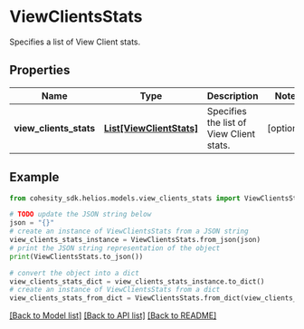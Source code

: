 # ViewClientsStats

Specifies a list of View Client stats.

## Properties

Name | Type | Description | Notes
------------ | ------------- | ------------- | -------------
**view_clients_stats** | [**List[ViewClientStats]**](ViewClientStats.md) | Specifies the list of View Client stats. | [optional] 

## Example

```python
from cohesity_sdk.helios.models.view_clients_stats import ViewClientsStats

# TODO update the JSON string below
json = "{}"
# create an instance of ViewClientsStats from a JSON string
view_clients_stats_instance = ViewClientsStats.from_json(json)
# print the JSON string representation of the object
print(ViewClientsStats.to_json())

# convert the object into a dict
view_clients_stats_dict = view_clients_stats_instance.to_dict()
# create an instance of ViewClientsStats from a dict
view_clients_stats_from_dict = ViewClientsStats.from_dict(view_clients_stats_dict)
```
[[Back to Model list]](../README.md#documentation-for-models) [[Back to API list]](../README.md#documentation-for-api-endpoints) [[Back to README]](../README.md)


